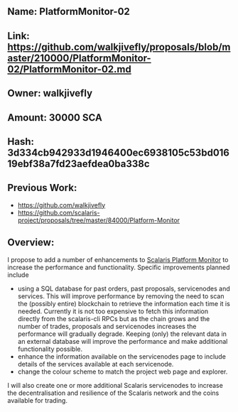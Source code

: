 ## Name: PlatformMonitor-02

## Link: https://github.com/walkjivefly/proposals/blob/master/210000/PlatformMonitor-02/PlatformMonitor-02.md

## Owner: walkjivefly

## Amount: 30000 SCA

## Hash: 3d334cb942933d1946400ec6938105c53bd01619ebf38a7fd23aefdea0ba338c

## Previous Work: 
* https://github.com/walkjivefly
* https://github.com/scalaris-project/proposals/tree/master/84000/Platform-Monitor

## Overview: 
I propose to add a number of enhancements to [Scalaris Platform Monitor](https://scalaris.platformmonitor.net/) to increase the performance and functionality. Specific improvements planned include
* using a SQL database for past orders, past proposals, servicenodes and services. This will improve performance by removing the need to scan the (possibly entire) blockchain to retrieve the information each time it is needed. Currently it is not too expensive to fetch this information directly from the scalaris-cli RPCs but as the chain grows and the number of trades, proposals and servicenodes increases the performance will gradually degrade. Keeping (only) the relevant data in an external database will improve the performance and make additional functionality possible. 
* enhance the information available on the servicenodes page to include details of the services available at each servicenode.
* change the colour scheme to match the project web page and explorer.

I will also create one or more additional Scalaris servicenodes to increase the decentralisation and resilience of the Scalaris network and the coins available for trading.

